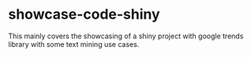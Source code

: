 # showcase-code-shiny
This mainly covers the showcasing of a shiny project with google trends library with some text mining use cases.
